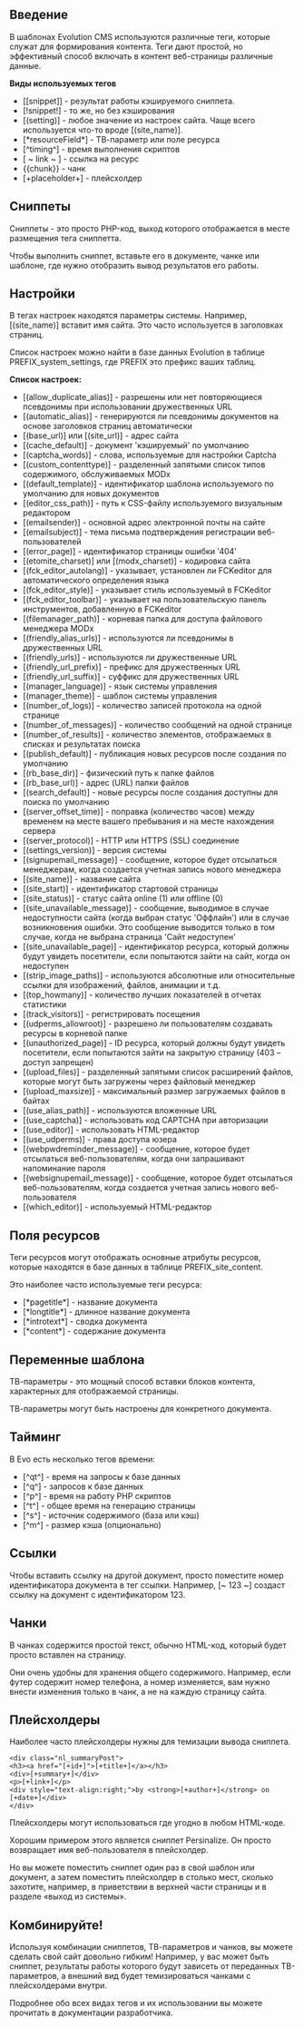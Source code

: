 ## Введение ##

В шаблонах Evolution CMS используются различные теги, которые служат для формирования контента. Теги дают простой, но эффективный способ включать в контент веб-страницы различные данные.

**Виды используемых тегов**

* [[snippet]]	- результат работы кэшируемого сниппета.
* [!snippet!]	- то же, но без кэширования
* [(setting)] - любое значение из настроек сайта. Чаще всего используется что-то вроде [(site_name)].
* [\*resourceField\*] - ТВ-параметр или поле ресурса
* [^timing^]	- время выполнения скриптов
* [ ~ link ~ ] - ссылка на ресурс
* {{chunk}} - чанк
* [+placeholder+]	- плейсхолдер


## Сниппеты ##

Сниппеты - это просто PHP-код, выход которого отображается в месте размещения тега сниппетта. 

Чтобы выполнить сниппет, вставьте его в документе, чанке или шаблоне, где нужно отобразить вывод результатов его работы.


## Настройки ##

В тегах настроек находятся параметры системы. Например, [(site_name)] вставит имя сайта. Это часто используется в заголовках страниц.

Список настроек можно найти в базе данных Evolution в таблице PREFIX_system_settings, где PREFIX это префикс ваших таблиц.

**Список настроек:**

* [(allow_duplicate_alias)] - разрешены или нет повторяющиеся псевдонимы при использовании дружественных URL
* [(automatic_alias)] - генерируются ли псевдонимы документов на основе заголовков страниц автоматически
* [(base_url)] или [(site_url)] - адрес сайта
* [(cache_default)] - документ 'кэшируемый' по умолчанию
* [(captcha_words)] - слова, используемые для настройки Captcha
* [(custom_contenttype)] - разделенный запятыми список типов содержимого, обслуживаемых MODx
* [(default_template)] - идентификатор шаблона используемого по умолчанию для новых документов
* [(editor_css_path)] - путь к CSS-файлу используемого визуальным редактором
* [(emailsender)] - основной адрес электронной почты на сайте
* [(emailsubject)] - тема письма подтверждения регистрации веб-пользователей
* [(error_page)] - идентификатор страницы ошибки '404'
* [(etomite_charset)] или  [(modx_charset)] - кодировка сайта
* [(fck_editor_autolang)] - указывает, установлен ли FCKeditor для автоматического определения языка
* [(fck_editor_style)] - указывает стиль используемый в FCKeditor
* [(fck_editor_toolbar)] - указывает на пользовательскую панель инструментов, добавленную в FCKeditor
* [(filemanager_path)] - корневая папка для доступа файлового менеджера MODx
* [(friendly_alias_urls)] - используются ли псевдонимы в дружественных URL
* [(friendly_urls)] - используются ли дружественные URL
* [(friendly_url_prefix)] - префикс для дружественных URL
* [(friendly_url_suffix)] - суффикс для дружественных URL
* [(manager_language)] - язык системы управления
* [(manager_theme)] - шаблон системы управления
* [(number_of_logs)] - количество записей протокола на одной странице
* [(number_of_messages)] - количество сообщений на одной странице
* [(number_of_results)] - количество элементов, отображаемых в списках и результатах поиска
* [(publish_default)] - публикация новых ресурсов после создания по умолчанию
* [(rb_base_dir)] - физический путь к папке файлов
* [(rb_base_url)] - адрес (URL) папки файлов
* [(search_default)] - новые ресурсы после создания доступны для поиска по умолчанию
* [(server_offset_time)] - поправка (количество часов) между временем на месте вашего пребывания и на месте нахождения сервера
* [(server_protocol)] - HTTP или HTTPS (SSL) соединение
* [(settings_version)] - версия системы
* [(signupemail_message)] - сообщение, которое будет отсылаться менеджерам, когда создается учетная запись нового менеджера
* [(site_name)] - название сайта
* [(site_start)] - идентификатор стартовой страницы
* [(site_status)] - статус сайта online (1) или offline (0)
* [(site_unavailable_message)] - сообщение, выводимое в случае недоступности сайта (когда выбран статус 'Оффлайн') или в случае возникновения ошибки. Это сообщение выводится только в том случае, когда не выбрана страница 'Сайт недоступен'
* [(site_unavailable_page)] - идентификатор ресурса, который должны будут увидеть посетители, если попытаются зайти на сайт, когда он недоступен
* [(strip_image_paths)] - используются абсолютные или относительные ссылки для изображений, файлов, анимации и т.д.
* [(top_howmany)] - количество лучших показателей в отчетах статистики
* [(track_visitors)] - регистрировать посещения
* [(udperms_allowroot)] - разрешено ли пользователям создавать ресурсы в корневой папке
* [(unauthorized_page)] - ID ресурса, который должны будут увидеть посетители, если попытаются зайти на закрытую страницу (403 – доступ запрещен)
* [(upload_files)] -   разделенный запятыми список расширений файлов, которые могут быть загружены через файловый менеджер
* [(upload_maxsize)] - максимальный размер загружаемых файлов в байтах
* [(use_alias_path)] - используются вложенные URL
* [(use_captcha)] - использовать код CAPTCHA при авторизации
* [(use_editor)] - использовать HTML-редактор
* [(use_udperms)] - права доступа юзера
* [(webpwdreminder_message)] - сообщение, которое будет отсылаться веб-пользователям, когда они запрашивают напоминание пароля
* [(websignupemail_message)] - сообщение, которое будет отсылаться веб-пользователям, когда создается учетная запись нового веб-пользователя
* [(which_editor)] - используемый HTML-редактор

## Поля ресурсов ##

Теги ресурсов могут отображать основные атрибуты ресурсов, которые находятся в базе данных  в таблице PREFIX_site_content.

Это наиболее часто используемые теги ресурса:

* [\*pagetitle\*] - название документа
* [\*longtitle\*] - длинное название документа
* [\*introtext\*] - сводка документа
* [\*content\*] - содержание документа


## Переменные шаблона ##

ТВ-параметры - это мощный способ вставки блоков контента, характерных для отображаемой страницы.

ТВ-параметры могут быть настроены для конкретного документа.

## Тайминг ##
В Evo есть несколько тегов времени:

* [^qt^] - время на запросы к базе данных
* [^q^] - запросов к базе данных
* [^p^] - время на работу PHP скриптов
* [^t^] - общее время на генерацию страницы
* [^s^] - источник содержимого (база или кэш)
* [^m^] - размер кэша (опционально)

## Ссылки ##

Чтобы вставить ссылку на другой документ, просто поместите номер идентификатора документа в тег ссылки. Например, [~ 123 ~] создаст ссылку на документ с идентификатором 123.

## Чанки ##
В чанках содержится простой текст, обычно HTML-код, который будет просто вставлен на страницу.

Они очень удобны для хранения общего содержимого. Например, если футер содержит номер телефона, а номер изменяется, вам нужно внести изменения только в чанк, а не на каждую страницу сайта.

## Плейсхолдеры ##

Наиболее часто плейсхолдеры нужны для темизации вывода сниппета.

```
<div class="nl_summaryPost">
<h3><a href="[+id+]">[+title+]</a></h3>
<div>[+summary+]</div>
<p>[+link+]</p>
<div style="text-align:right;">by <strong>[+author+]</strong> on [+date+]</div>
</div>
```

Плейсхолдеры могут использоваться где угодно в любом HTML-коде.

Хорошим примером этого является сниппет Persinalize. Он просто возвращает имя веб-пользователя в плейсхолдер.

Но вы можете поместить сниппет один раз в свой шаблон или документ, а затем поместить плейсхолдер в столько мест, сколько захотите, например, в приветствии в верхней части страницы и в разделе «выход из системы».

## Комбинируйте! ##

Используя комбинации сниппетов, ТВ-параметров и чанков, вы можете сделать свой сайт довольно гибким! Например, у вас может быть сниппет, результаты работы которого будут зависеть от переданных ТВ-параметров, а внешний вид будет темизироваться чанками с плейсхолдерами внутри.

Подробнее обо всех видах тегов и их использовании вы можете прочитать в документации разработчика.
